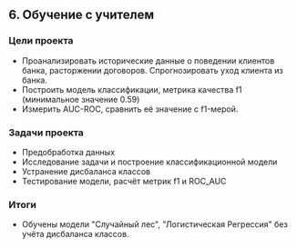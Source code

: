 ## 6. Обучение с учителем

### Цели проекта

- Проанализировать исторические данные о поведении клиентов банка, расторжении договоров. Спрогнозировать уход клиента из банка.
- Построить модель классификации, метрика качества f1 (минимальное значение 0.59)
- Измерить AUC-ROC, сравнить её значение с f1-мерой.

### Задачи проекта

- Предобработка данных
- Исследование задачи и построение классификационной модели
- Устранение дисбаланса классов
- Тестирование модели, расчёт метрик f1 и ROC_AUC

### Итоги

- Обучены модели "Случайный лес", "Логистическая Регрессия" без учёта дисбаланса классов. 
